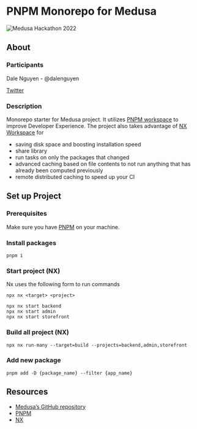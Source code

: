 # PNPM Monorepo for Medusa
![Medusa Hackathon 2022](docs/assets/medua-logos-cover.jpg)

## About

### Participants

Dale Nguyen - @dalenguyen

[Twitter](https://twitter.com/dale_nguyen)

### Description

Monorepo starter for Medusa project. It utilizes [PNPM workspace](https://pnpm.io/workspaces) to improve Developer Experience. The project also takes advantage of [NX Workspace](https://nx.dev/) for 

- saving disk space and boosting installation speed
- share library
- run tasks on only the packages that changed
- advanced caching based on file contents to not run anything that has already been computed previously
- remote distributed caching to speed up your CI

## Set up Project

### Prerequisites

Make sure you have [PNPM](https://pnpm.io/installation) on your machine.

### Install packages

```
pnpm i
```

### Start project (NX)

Nx uses the following form to run commands

```
npx nx <target> <project>

npx nx start backend
npx nx start admin
npx nx start storefront
```

### Build all project (NX)

```
npx nx run-many --target=build --projects=backend,admin,storefront
```

### Add new package

```
pnpm add -D {package_name} --filter {app_name}
```

## Resources

- [Medusa’s GitHub repository](https://github.com/medusajs/medusa)
- [PNPM](https://pnpm.io/installation)
- [NX](https://nx.dev)